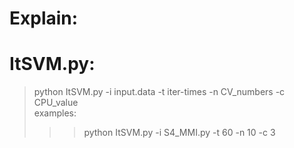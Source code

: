 Explain:
====
# ItSVM.py:<br>
>python ItSVM.py -i input.data -t iter-times -n CV_numbers -c CPU_value<br>
examples:<br>
>>>python ItSVM.py -i S4_MMI.py -t 60 -n 10 -c 3<br>

